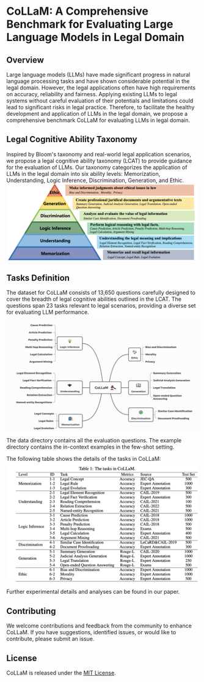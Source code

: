# CoLLaM: A Comprehensive Benchmark for Evaluating Large Language Models in Legal Domain


## Overview

Large language models (LLMs) have made significant progress in natural language processing tasks and have shown considerable potential in the legal domain.  However, the legal applications often have high requirements on accuracy, reliability and fairness. Applying existing LLMs to legal systems without careful evaluation of their potentials and limitations could lead to significant risks in legal practice.
Therefore, to facilitate the healthy development and application of LLMs in the legal domain, we propose a comprehensive benchmark CoLLaM for evaluating LLMs in legal domain. 

## Legal Cognitive Ability Taxonomy

Inspired by Bloom's taxonomy and real-world legal application scenarios, we propose a legal cognitive ability taxonomy (LCAT) to provide guidance for the evaluation of LLMs. Our taxonomy categorizes the application of LLMs in the legal domain into six ability levels: Memorization, Understanding, Logic Inference, Discrimination, Generation, and Ethic. 
![image](./figure/taxonomy.png)


## Tasks Definition

The dataset for CoLLaM consists of 13,650 questions carefully designed to cover the breadth of legal cognitive abilities outlined in the LCAT. The questions span 23 tasks relevant to legal scenarios, providing a diverse set for evaluating LLM performance.

![image](./figure/overview.png)

The data directory contains all the evaluation questions. 
The example directory contains the in-context examples in the few-shot setting.

The following table shows the details of the tasks in CoLLaM:
![image](./figure/tasks.png)

Further experimental details and analyses can be found in our paper.


## Contributing

We welcome contributions and feedback from the community to enhance CoLLaM. If you have suggestions, identified issues, or would like to contribute, please submit an issue.

## License

CoLLaM is released under the [MIT License](LICENSE).
